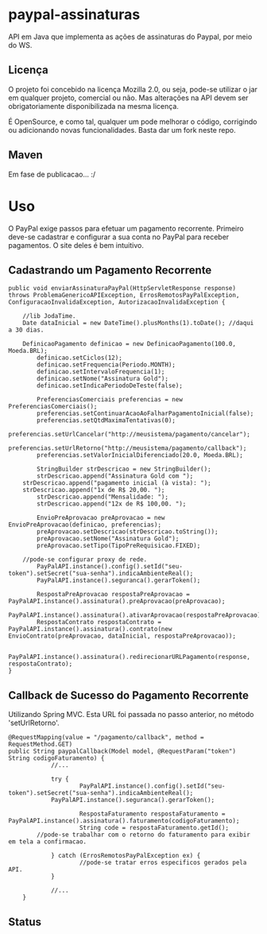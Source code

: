 paypal-assinaturas
=====================

API em Java que implementa as ações de assinaturas do Paypal, por meio do WS.

Licença
-------

O projeto foi concebido na licença Mozilla 2.0, ou seja, pode-se utilizar o jar em qualquer projeto, comercial ou não. Mas alterações na API devem ser obrigatoriamente disponibilizada na mesma licença.

É OpenSource, e como tal, qualquer um pode melhorar o código, corrigindo ou adicionando novas funcionalidades. Basta dar um fork neste repo.

Maven
-----

Em fase de publicacao... :/
	
Uso
===

O PayPal exige passos para efetuar um pagamento recorrente. Primeiro deve-se cadastrar e configurar a sua conta no PayPal para receber pagamentos. O site deles é bem intuitivo.

Cadastrando um Pagamento Recorrente
-----------------------------------

	public void enviarAssinaturaPayPal(HttpServletResponse response) throws ProblemaGenericoAPIException, ErrosRemotosPayPalException, ConfiguracaoInvalidaException, AutorizacaoInvalidaException {
	
		//lib JodaTime.
		Date dataInicial = new DateTime().plusMonths(1).toDate(); //daqui a 30 dias.
	                
		DefinicaoPagamento definicao = new DefinicaoPagamento(100.0, Moeda.BRL);
	        definicao.setCiclos(12);
	        definicao.setFrequencia(Periodo.MONTH);
	        definicao.setIntervaloFrequencia(1);
	        definicao.setNome("Assinatura Gold");
	        definicao.setIndicaPeriodoDeTeste(false);
	
	        PreferenciasComerciais preferencias = new PreferenciasComerciais();
	        preferencias.setContinuarAcaoAoFalharPagamentoInicial(false);
	        preferencias.setQtdMaximaTentativas(0);
	        preferencias.setUrlCancelar("http://meusistema/pagamento/cancelar");
	        preferencias.setUrlRetorno("http://meusistema/pagamento/callback");
	        preferencias.setValorInicialDiferenciado(20.0, Moeda.BRL);
	
	        StringBuilder strDescricao = new StringBuilder();
	        strDescricao.append("Assinatura Gold com ");
		strDescricao.append("pagamento inicial (à vista): ");
		strDescricao.append("1x de R$ 20,00. ");
	        strDescricao.append("Mensalidade: ");
	        strDescricao.append("12x de R$ 100,00. ");
	                
	        EnvioPreAprovacao preAprovacao = new EnvioPreAprovacao(definicao, preferencias);
	        preAprovacao.setDescricao(strDescricao.toString());
	        preAprovacao.setNome("Assinatura Gold");
	        preAprovacao.setTipo(TipoPreRequisicao.FIXED);
	
		//pode-se configurar proxy de rede.
	        PayPalAPI.instance().config().setId("seu-token").setSecret("sua-senha").indicaAmbienteReal();
	        PayPalAPI.instance().seguranca().gerarToken();
	        
	        RespostaPreAprovacao respostaPreAprovacao = PayPalAPI.instance().assinatura().preAprovacao(preAprovacao);
	        PayPalAPI.instance().assinatura().ativarAprovacao(respostaPreAprovacao);
	        RespostaContrato respostaContrato = PayPalAPI.instance().assinatura().contrato(new EnvioContrato(preAprovacao, dataInicial, respostaPreAprovacao));
	
	        PayPalAPI.instance().assinatura().redirecionarURLPagamento(response, respostaContrato);
	}
	
	
Callback de Sucesso do Pagamento Recorrente
-------------------------------------------

Utilizando Spring MVC. Esta URL foi passada no passo anterior, no método 'setUrlRetorno'.

	@RequestMapping(value = "/pagamento/callback", method = RequestMethod.GET)
	public String paypalCallback(Model model, @RequestParam("token") String codigoFaturamento) {
                //...

                try {
                        PayPalAPI.instance().config().setId("seu-token").setSecret("sua-senha").indicaAmbienteReal();
	        	PayPalAPI.instance().seguranca().gerarToken();
	        	
                        RespostaFaturamento respostaFaturamento = PayPalAPI.instance().assinatura().faturamento(codigoFaturamento);
                        String code = respostaFaturamento.getId();
			//pode-se trabalhar com o retorno do faturamento para exibir em tela a confirmacao.
                        
                } catch (ErrosRemotosPayPalException ex) {
                        //pode-se tratar erros especificos gerados pela API.
                } 

                //...
        }


Status
------


